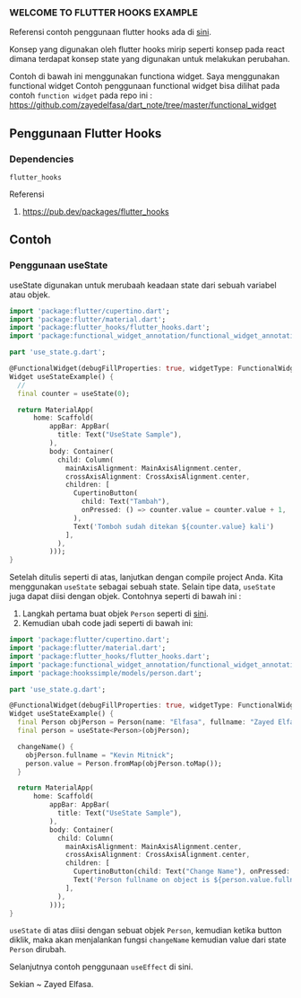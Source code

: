 ### WELCOME TO FLUTTER HOOKS EXAMPLE

Referensi contoh penggunaan flutter hooks ada di [sini](https://github.com/rrousselGit/flutter_hooks).

Konsep yang digunakan oleh flutter hooks mirip seperti konsep pada react dimana terdapat konsep state yang digunakan untuk melakukan perubahan.

Contoh di bawah ini menggunakan functiona widget. Saya menggunakan functional widget  Contoh penggunaan functional widget bisa dilihat pada contoh `function widget` pada repo ini : https://github.com/zayedelfasa/dart_note/tree/master/functional_widget

## Penggunaan Flutter Hooks 
### Dependencies
`flutter_hooks`

Referensi
1. https://pub.dev/packages/flutter_hooks

## Contoh
### Penggunaan useState

useState digunakan untuk merubaah keadaan state dari sebuah variabel atau objek.

```dart
import 'package:flutter/cupertino.dart';
import 'package:flutter/material.dart';
import 'package:flutter_hooks/flutter_hooks.dart';
import 'package:functional_widget_annotation/functional_widget_annotation.dart';

part 'use_state.g.dart';

@FunctionalWidget(debugFillProperties: true, widgetType: FunctionalWidgetType.hook)
Widget useStateExample() {
  // 
  final counter = useState(0);

  return MaterialApp(
      home: Scaffold(
          appBar: AppBar(
            title: Text("UseState Sample"),
          ),
          body: Container(
            child: Column(
              mainAxisAlignment: MainAxisAlignment.center,
              crossAxisAlignment: CrossAxisAlignment.center,
              children: [
                CupertinoButton(
                  child: Text("Tambah"),
                  onPressed: () => counter.value = counter.value + 1,
                ),
                Text('Tomboh sudah ditekan ${counter.value} kali')
              ],
            ),
          )));
}
```

Setelah ditulis seperti di atas, lanjutkan dengan compile project Anda. Kita menggunakan `useState` sebagai sebuah state.
Selain tipe data, `useState` juga dapat diisi dengan objek. Contohnya seperti di bawah ini :

1. Langkah pertama buat objek `Person` seperti di [sini]().
2. Kemudian ubah code jadi seperti di bawah ini: 

```dart
import 'package:flutter/cupertino.dart';
import 'package:flutter/material.dart';
import 'package:flutter_hooks/flutter_hooks.dart';
import 'package:functional_widget_annotation/functional_widget_annotation.dart';
import 'package:hookssimple/models/person.dart';

part 'use_state.g.dart';

@FunctionalWidget(debugFillProperties: true, widgetType: FunctionalWidgetType.hook)
Widget useStateExample() {
  final Person objPerson = Person(name: "Elfasa", fullname: "Zayed Elfasa", age: 29); 
  final person = useState<Person>(objPerson);

  changeName() {
    objPerson.fullname = "Kevin Mitnick";
    person.value = Person.fromMap(objPerson.toMap());
  }

  return MaterialApp(
      home: Scaffold(
          appBar: AppBar(
            title: Text("UseState Sample"),
          ),
          body: Container(
            child: Column(
              mainAxisAlignment: MainAxisAlignment.center,
              crossAxisAlignment: CrossAxisAlignment.center,
              children: [
                CupertinoButton(child: Text("Change Name"), onPressed: changeName)
                Text('Person fullname on object is ${person.value.fullname}'),
              ],
            ),
          )));
}
```
`useState` di atas diisi dengan sebuat objek `Person`, kemudian ketika button diklik, maka akan menjalankan fungsi `changeName` kemudian value dari state `Person` dirubah.

Selanjutnya contoh penggunaan `useEffect` di sini.

Sekian ~ Zayed Elfasa.